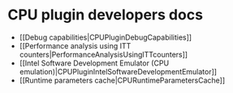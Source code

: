 # CPU plugin developers docs

- [[Debug capabilities|CPUPluginDebugCapabilities]]
- [[Performance analysis using ITT counters|PerformanceAnalysisUsingITTcounters]]
- [[Intel Software Development Emulator (CPU emulation)|CPUPluginIntelSoftwareDevelopmentEmulator]]
- [[Runtime parameters cache|CPURuntimeParametersCache]]


